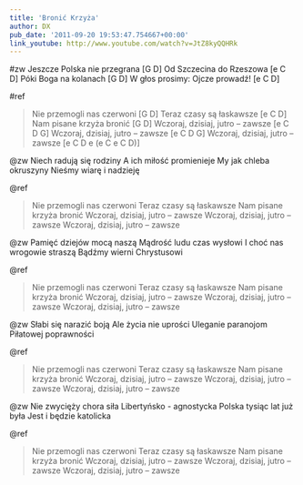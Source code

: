 ```yaml
---
title: 'Bronić Krzyża'
author: DX
pub_date: '2011-09-20 19:53:47.754667+00:00'
link_youtube: http://www.youtube.com/watch?v=JtZ8kyQQHRk
---
```


#zw
Jeszcze Polska nie przegrana [G D]
Od Szczecina do Rzeszowa [e C D]
Póki Boga na kolanach [G D]
W głos prosimy: Ojcze prowadź! [e C D]

#ref
>Nie przemogli nas czerwoni [G D]
>Teraz czasy są łaskawsze [e C D]
>Nam pisane krzyża bronić [G D]
>Wczoraj, dzisiaj, jutro – zawsze [e C D G]
>Wczoraj, dzisiaj, jutro – zawsze [e C D G]
>Wczoraj, dzisiaj, jutro – zawsze [e C D e (e C e C D)]

@zw
Niech radują się rodziny
A ich miłość promienieje
My jak chleba okruszyny
Nieśmy wiarę i nadzieję

@ref
>Nie przemogli nas czerwoni
>Teraz czasy są łaskawsze
>Nam pisane krzyża bronić
>Wczoraj, dzisiaj, jutro – zawsze
>Wczoraj, dzisiaj, jutro – zawsze
>Wczoraj, dzisiaj, jutro – zawsze

@zw
Pamięć dziejów mocą naszą
Mądrość ludu czas wysłowi
I choć nas wrogowie straszą
Bądźmy wierni Chrystusowi

@ref
>Nie przemogli nas czerwoni
>Teraz czasy są łaskawsze
>Nam pisane krzyża bronić
>Wczoraj, dzisiaj, jutro – zawsze
>Wczoraj, dzisiaj, jutro – zawsze
>Wczoraj, dzisiaj, jutro – zawsze

@zw
Słabi się narazić boją
Ale życia nie uprości
Uleganie paranojom
Piłatowej poprawności

@ref
>Nie przemogli nas czerwoni
>Teraz czasy są łaskawsze
>Nam pisane krzyża bronić
>Wczoraj, dzisiaj, jutro – zawsze
>Wczoraj, dzisiaj, jutro – zawsze
>Wczoraj, dzisiaj, jutro – zawsze

@zw
Nie zwycięży chora siła
Libertyńsko - agnostycka
Polska tysiąc lat już była
Jest i będzie katolicka

@ref
>Nie przemogli nas czerwoni
>Teraz czasy są łaskawsze
>Nam pisane krzyża bronić
>Wczoraj, dzisiaj, jutro – zawsze
>Wczoraj, dzisiaj, jutro – zawsze
>Wczoraj, dzisiaj, jutro – zawsze